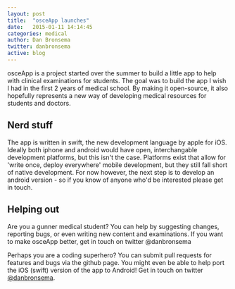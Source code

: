 ```yaml
---
layout: post
title:  "osceApp launches"
date:   2015-01-11 14:14:45
categories: medical
author: Dan Bronsema
twitter: danbronsema
active: blog
---
```

osceApp is a project started over the summer to build a little app to help with clinical examinations for students. The goal was to build the app I wish I had in the first 2 years of medical school. By making it open-source, it also hopefully represents a new way of developing medical resources for students and doctors. 

## Nerd stuff
The app is written in swift, the new development language by apple for iOS. Ideally both iphone and android would have open, interchangable development platforms, but this isn't the case. Platforms exist that allow for 'write once, deploy everywhere' mobile development, but they still fall short of native development. For now however, the next step is to develop an android version - so if you know of anyone who'd be interested please get in touch.  

## Helping out
Are you a gunner medical student? You can help by suggesting changes, reporting bugs, or even writing new content and examinations. If you want to make osceApp better, get in touch on twitter @danbronsema

Perhaps you are a coding superhero? You can submit pull requests for features and bugs via the github page. You might even be able to help port the iOS (swift) version of the app to Android! Get in touch on twitter [@danbronsema](https://twitter.com/danbronsema).


